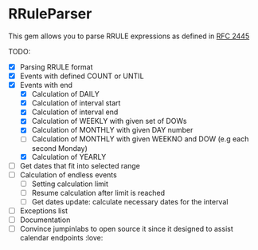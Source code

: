 # RRuleParser

This gem allows you to parse RRULE expressions as defined in [RFC 2445](https://www.ietf.org/rfc/rfc2445.txt)

TODO:

- [x] Parsing RRULE format
- [x] Events with defined COUNT or UNTIL
- [x] Events with end
  - [x] Calculation of DAILY
  - [x] Calculation of interval start
  - [x] Calculation of interval end
  - [x] Calculation of WEEKLY with given set of DOWs
  - [x] Calculation of MONTHLY with given DAY number
  - [ ] Calculation of MONTHLY with given WEEKNO and DOW (e.g each second Monday)
  - [x] Calculation of YEARLY
- [ ] Get dates that fit into selected range
- [ ] Calculation of endless events
  - [ ] Setting calculation limit
  - [ ] Resume calculation after limit is reached
  - [ ] Get dates update: calculate necessary dates for the interval
- [ ] Exceptions list
- [ ] Documentation
- [ ] Convince jumpinlabs to open source it since it designed to assist
  calendar endpoints :love:
